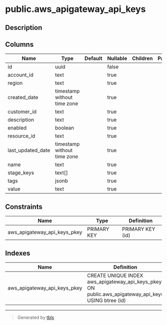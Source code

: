 # public.aws_apigateway_api_keys

## Description

## Columns

| Name | Type | Default | Nullable | Children | Parents | Comment |
| ---- | ---- | ------- | -------- | -------- | ------- | ------- |
| id | uuid |  | false |  |  |  |
| account_id | text |  | true |  |  |  |
| region | text |  | true |  |  |  |
| created_date | timestamp without time zone |  | true |  |  |  |
| customer_id | text |  | true |  |  |  |
| description | text |  | true |  |  |  |
| enabled | boolean |  | true |  |  |  |
| resource_id | text |  | true |  |  |  |
| last_updated_date | timestamp without time zone |  | true |  |  |  |
| name | text |  | true |  |  |  |
| stage_keys | text[] |  | true |  |  |  |
| tags | jsonb |  | true |  |  |  |
| value | text |  | true |  |  |  |

## Constraints

| Name | Type | Definition |
| ---- | ---- | ---------- |
| aws_apigateway_api_keys_pkey | PRIMARY KEY | PRIMARY KEY (id) |

## Indexes

| Name | Definition |
| ---- | ---------- |
| aws_apigateway_api_keys_pkey | CREATE UNIQUE INDEX aws_apigateway_api_keys_pkey ON public.aws_apigateway_api_keys USING btree (id) |

---

> Generated by [tbls](https://github.com/k1LoW/tbls)
